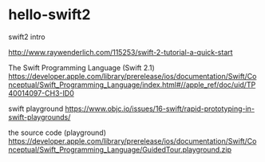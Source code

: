 # hello-swift2
swift2 intro

http://www.raywenderlich.com/115253/swift-2-tutorial-a-quick-start


The Swift Programming Language (Swift 2.1) 
https://developer.apple.com/library/prerelease/ios/documentation/Swift/Conceptual/Swift_Programming_Language/index.html#//apple_ref/doc/uid/TP40014097-CH3-ID0

swift playground
https://www.objc.io/issues/16-swift/rapid-prototyping-in-swift-playgrounds/

the source code (playground) 
https://developer.apple.com/library/prerelease/ios/documentation/Swift/Conceptual/Swift_Programming_Language/GuidedTour.playground.zip

